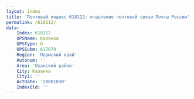 ```yaml
---
layout: index
title: 'Почтовый индекс 618112: отделение почтовой связи Почты России'
permalink: /618112/
data:
    Index: 618112
    OPSName: Казанка
    OPSType: О
    OPSSubm: 617079
    Region: 'Пермский край'
    Autonom: ''
    Area: 'Оханский район'
    City: Казанка
    City1: ''
    ActDate: '20001030'
    IndexOld: ''
---
```

